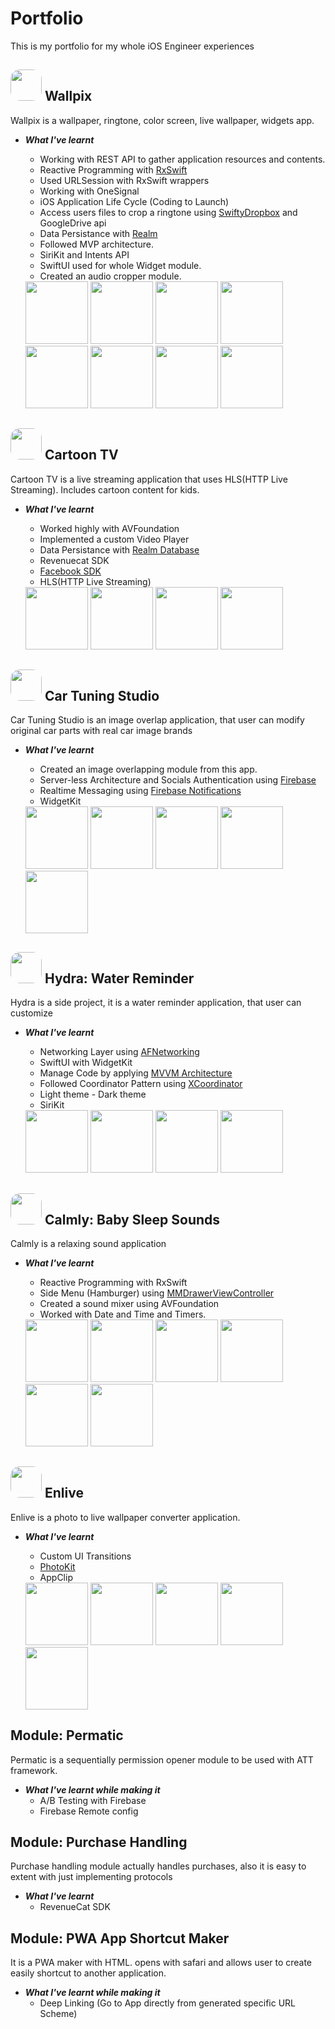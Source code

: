 # Portfolio
This is my portfolio for my whole iOS Engineer experiences

## <img src="wallpix-icon.png" width="50" style="border-radius:30%"> Wallpix
  
Wallpix is a wallpaper, ringtone, color screen, live wallpaper, widgets app.
* _**What I've learnt**_
  * Working with REST API to gather application resources and contents.
  * Reactive Programming with [RxSwift](https://github.com/ReactiveX/RxSwift)
  * Used URLSession with RxSwift wrappers
  * Working with OneSignal
  * iOS Application Life Cycle (Coding to Launch)
  * Access users files to crop a ringtone using [SwiftyDropbox](https://github.com/dropbox/SwiftyDropbox) and GoogleDrive api
  * Data Persistance with [Realm](https://developer.apple.com/library/ios///documentation/Cocoa/Conceptual/CoreData/index.html)
  * Followed MVP architecture.
  * SiriKit and Intents API
  * SwiftUI used for whole Widget module.
  * Created an audio cropper module.

  <img src="wallpix.png" width="100">
  <img src="wallpix(1).png" width="100">
  <img src="wallpix(2).png" width="100">
  <img src="wallpix(3).png" width="100">
  <img src="wallpix(4).png" width="100">
  <img src="wallpix(5).png" width="100">
  <img src="wallpix(6).png" width="100">
  <img src="wallpix(7).png" width="100">

## <img src="icon-cartoon.png" width="50" style="border-radius:30%"> Cartoon TV

Cartoon TV is a live streaming application that uses HLS(HTTP Live Streaming). Includes cartoon content for kids.

* _**What I've learnt**_
  * Worked highly with AVFoundation
  * Implemented a custom Video Player
  * Data Persistance with [Realm Database](https://github.com/realm/realm-cocoa)
  * Revenuecat SDK
  * [Facebook SDK](https://developers.facebook.com/docs/ios/)
  * HLS(HTTP Live Streaming)

  <img src="cartoon1.png" width="100">
  <img src="cartoon2.png" width="100">
  <img src="cartoon3.png" width="100">
  <img src="cartoon4.png" width="100">

## <img src="car-tuning-icon.png" width="50" style="border-radius:30%"> Car Tuning Studio

Car Tuning Studio is an image overlap application, that user can modify original car parts with real car image brands

* _**What I've learnt**_
  * Created an image overlapping module from this app.
  * Server-less Architecture and Socials Authentication using [Firebase](https://firebase.google.com)
  * Realtime Messaging using [Firebase Notifications](https://firebase.google.com/docs/notifications/)
  * WidgetKit
  
  <img src="car1.png" width="100">
  <img src="car2.png" width="100">
  <img src="car3.png" width="100">
  <img src="car4.png" width="100">
  <img src="car5.png" width="100">


## <img src="hydra-icon.png" width="50" style="border-radius:30%"> Hydra: Water Reminder

Hydra is a side project, it is a water reminder application, that user can customize 

* _**What I've learnt**_  
  * Networking Layer using [AFNetworking](https://github.com/AFNetworking/AFNetworking)
  * SwiftUI with WidgetKit
  * Manage Code by applying [MVVM Architecture](https://www.objc.io/issues/13-architecture/mvvm/)
  * Followed Coordinator Pattern using [XCoordinator](https://github.com/quickbirdstudios/XCoordinator)
  * Light theme - Dark theme
  * SiriKit


  <img src="water1.png" width="100">
  <img src="water2.png" width="100">
  <img src="water3.png" width="100">
  <img src="water4.png" width="100">

## <img src="calmly-icon.png" width="50" style="border-radius:30%"> Calmly: Baby Sleep Sounds

Calmly is a relaxing sound application

* _**What I've learnt**_

  * Reactive Programming with RxSwift 
  * Side Menu (Hamburger) using [MMDrawerViewController](https://github.com/mutualmobile/MMDrawerController)
  * Created a sound mixer using AVFoundation
  * Worked with Date and Time and Timers.

  <img src="calmly1.png" width="100">
  <img src="calmly2.png" width="100">
  <img src="calmly3.png" width="100">
  <img src="calmly4.png" width="100">
  <img src="calmly5.png" width="100">
  <img src="calmly6.png" width="100">


## <img src="icon-enlive.png" width="50" style="border-radius:30%"> Enlive
  Enlive is a photo to live wallpaper converter application.

* _**What I've learnt**_
  
  * Custom UI Transitions
  * [PhotoKit](https://developer.apple.com/documentation/photokit)
  * AppClip
  

  <img src="enlive1.png" width="100">
  <img src="enlive2.png" width="100">
  <img src="enlive3.png" width="100">
  <img src="enlive4.png" width="100">
  <img src="enlive5.png" width="100">


## Module: Permatic
Permatic is a sequentially permission opener module to be used with ATT framework.

* _**What I've learnt while making it**_
  * A/B Testing with Firebase
  * Firebase Remote config


## Module: Purchase Handling

Purchase handling module actually handles purchases, also it is easy to extent with just implementing protocols

* _**What I've learnt**_
  * RevenueCat SDK

## Module: PWA App Shortcut Maker

It is a PWA maker with HTML. opens with safari and allows user to create easily shortcut to another application.

* _**What I've learnt while making it**_
  * Deep Linking (Go to App directly from generated specific URL Scheme)

